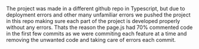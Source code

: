 The project was made in a different github repo in Typescript, but due to deployment errors and other many unfamiliar errors we pushed the project in this repo making sure each part of the project is developed properly without any errors. Thats the reason the page.js had 70% commented code in the first few commits as we were commiting each feature at a time and removing the unwanted code and taking care of errors each commit.
